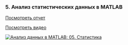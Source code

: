 ### 5. Анализ статистических данных в MATLAB

[Посмотреть отчет](https://github.com/ETMC-Exponenta/Data-Analysis-in-MATLAB-2018/blob/master/5_Statistics/analyze_friends.pdf)

[Посмотреть видео](http://www.youtube.com/watch?v=bm2CyGGKVxM)

[![Анализ данных в MATLAB: 05. Статистика](http://img.youtube.com/vi/bm2CyGGKVxM/mqdefault.jpg)](http://www.youtube.com/watch?v=bm2CyGGKVxM)
